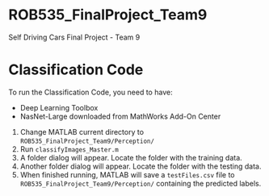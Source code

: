 # ROB535_FinalProject_Team9
Self Driving Cars Final Project - Team 9

# Classification Code

To run the Classification Code, you need to have:
 - Deep Learning Toolbox
 - NasNet-Large downloaded from MathWorks Add-On Center

1. Change MATLAB current directory to `ROB535_FinalProject_Team9/Perception/`
2. Run `classifyImages_Master.m`
3. A folder dialog will appear. Locate the folder with the training data. 
4. Another folder dialog will appear. Locate the folder with the testing data. 
5. When finished running, MATLAB will save a `testFiles.csv` file to `ROB535_FinalProject_Team9/Perception/` containing the predicted labels. 